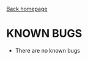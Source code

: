 [Back homepage](https://github.com/cthadeusantos/spanner_tree_generator)
# KNOWN BUGS

* There are no known bugs